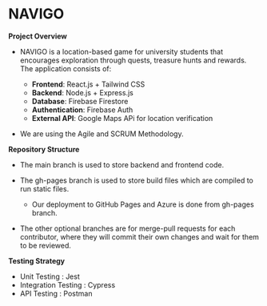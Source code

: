 # NAVIGO
**Project Overview**
- NAVIGO is a location-based game for university students that encourages exploration through quests, treasure hunts and rewards. The application consists of:
  - **Frontend**: React.js + Tailwind CSS
  -  **Backend**: Node.js + Express.js
  -  **Database**: Firebase Firestore
  -  **Authentication**: Firebase Auth
  -  **External API**: Google Maps APi for location verification

- We are using the Agile and SCRUM Methodology.
    
**Repository Structure**
- The main branch is used to store backend and frontend code.
- The gh-pages branch is used to store build files which are compiled to run static files.
  - Our deployment to GitHub Pages and Azure is done from gh-pages branch.
    
- The other optional branches are for merge-pull requests for each contributor, where they will commit their own changes and wait for them to be reviewed.

**Testing Strategy**
- Unit Testing : Jest
- Integration Testing : Cypress
- API Testing : Postman
